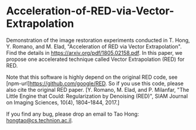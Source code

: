 # Acceleration-of-RED-via-Vector-Extrapolation

Demonstration of the image restoration experiments conducted in T. Hong, Y. Romano, and M. Elad, "Acceleration of RED via Vector Extrapolation". Find the details in https://arxiv.org/pdf/1805.02158.pdf. In this paper, we propose one accelerated technique called Vector Extrapolation (RED) for RED. 

Note that this software is highly depend on the original RED code, see [npm-url]https://github.com/google/RED. So if you use this code, please also cite the original RED paper. [Y. Romano, M. Elad, and P. Milanfar, "The Little Engine that Could: Regularization by Denoising (RED)", SIAM Journal on Imaging Sciences, 10(4), 1804–1844, 2017.]


If you find any bug, please drop an email to Tao Hong: hongtao@cs.technion.ac.il. 
